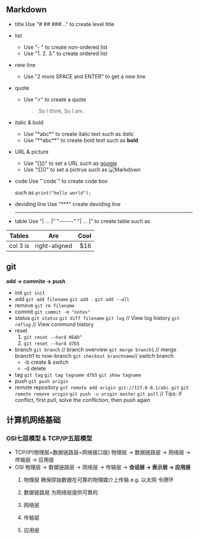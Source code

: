 ## Markdown
- title
    Use "# ## ###..." to create level title  
- list
    - Use "- " to create non-ordered list
    - Use "1. 2. 3." to create ordered list  
- new line
    - Use "2 more SPACE and ENTER" to get a new line
- quote
    - Use ">" to create a quote 
        > So I think, So I am.
- italic & bold
    - Use "\*abc\*" to create italic text 
        such as *italic*
    - Use "\*\*abc\*\*" to create bold text
        such as **bold**
- URL & picture
    - Use "\[]()" to set a URL
        such as [google](https://www.google.com)
    - Use "\!\[]()" to set a pictrue
      such as ![Markdown](http://mouapp.com/Mou_128.png)
- code
    Use "\`code`" to create code box  

    such as `print("hello world");`
- deviding line
    Use "***" create deviding line
     ***
- table
    Use 
    "\| ... \|" 
    "------"
    "\| ... \|" 
    to create table
    such as 

| Tables        | Are           | Cool  |
| ------------- |:-------------:| -----:|	
| col 3 is      | right-aligned |  $16  |

## git
**add -> commite -> push**
- init
`git init`
- add
`git add filename`
`git add .`
`git add --all`
- remove
`git rm filename`
- commit
`git commit -m "notes"`
- status
`git status`
`git diff filename`
`git log`    // View log history
`git reflog` // View commond history
- reset
    1. `git reset --hard HEAD^`
    2. `git reset --hard d7b5`
- branch
`git branch` // branch overview
`git merge branch1` // merge branch1 to now-branch
`git checkout branchname`// switch branch
    - -b create & switch
    - -d delete
- tag
`git tag`
`git tag tagname d7b5`
`git show tagname`
- push
`git push origin`
- remote repository
`git remote add origin git://127.0.0.1/abc.git`
`git remote remove origin`
`git push -u origin master`
`git pull` // Tips: if conflict, first pull, solve the confliction, then push again

## 计算机网络基础

### OSI七层模型 & TCP/IP五层模型 
- TCP/IP(物理层+数据链路层=网络接口层)
  物理层 -> 数据链路层 -> 网络层 -> 传输层 -> 应用层
- OSI
  物理层 -> 数据链路层 -> 网络层 -> 传输层 -> **会话层 -> 表示层 -> 应用层**
  1. 物理层
     确保原始数据在可靠的物理媒介上传输
     e.g. 以太网 令牌环  
     
  2. 数据链路层
     为网络层提供可靠的
  3. 网络层
  4. 传输层
  5. 应用层
























